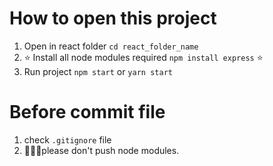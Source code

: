 # How to open this project
1. Open in react folder `cd react_folder_name`
2. ⭐ Install all node modules required `npm install express` ⭐
3. Run project `npm start` or `yarn start`


# Before commit file
1. check `.gitignore` file
2. 🙏🙏🙏please don't push node modules.
